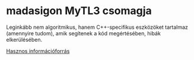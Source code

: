 # madasigon MyTL3 csomagja

Leginkább nem algoritmikus, hanem C++-specifikus eszközöket tartalmaz (amennyire tudom), amik segítenek a kód megértésében, hibák elkerülésében.

[Hasznos információforrás](https://github.com/madasigon/mytl3)
